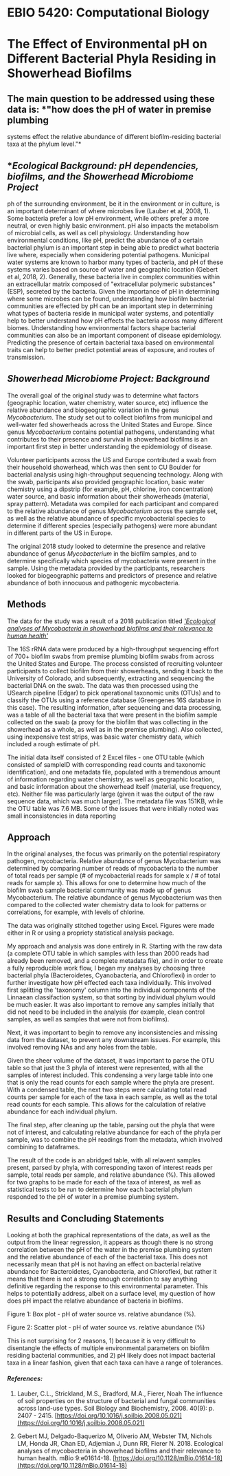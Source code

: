 # EBIO 5420: Computational Biology

# **The Effect of Environmental pH on Different Bacterial Phyla Residing in Showerhead Biofilms** 

## The main question to be addressed using these data is: *"how does the pH of water in premise plumbing
systems effect the relative abundance of different biofilm-residing bacterial taxa at the phylum level."*

## **Ecological Background:* _pH dependencies, biofilms, and the Showerhead Microbiome Project_
ph of the surrounding environment, be it in the environment or in culture, is an important determinant of where microbes live (Lauber et al, 2008, 1).
Some bacteria prefer a low pH environment, while others prefer a more neutral, or even highly basic environment. pH also impacts 
the metabolism of microbial cells, as well as cell physiology. Understanding how environmental conditions, like pH, predict the abundance of a
certain bacterial phylum is an important step in being able to predict what bacteria live where, especially when considering potential 
pathogens. 
	Municipal water systems are known to harbor many types of bacteria, and pH of these systems varies based on source of water and geographic 
location (Gebert et al, 2018, 2). Generally, these bacteria live in complex communities within an extracellular matrix composed of "extracellular polymeric substances" (ESP),
secreted by the bacteria. Given the importance of pH in determining where some microbes can be found, understanding how biofilm bacterial communities
are effected by pH can be an important step in determining what types of bacteria reside in municipal water systems, and potentially help to better understand how
pH effects the bacteria across many different biomes. Understanding how environmental factors shape bacterial communities can also be an important component 
of disease epidemiology. Predicting the presence of certain bacterial taxa based on environmental traits can help to better predict potential areas of exposure, and
routes of transmission. 

## *Showerhead Microbiome Project: Background*
The overall goal of the original study was to determine what factors (geographic location, water chemistry, water source, etc) influence the 
relative abundance and biogeographic variation in the genus _Mycobacterium_. The study set out to collect biofilms from municipal and well-water fed 
showerheads across the United States and Europe. Since genus _Mycobacterium_ contains potential pathogens, understanding what contributes to their
presence and survival in showerhead biofilms is an important first step in better understanding the epidemiology of disease.

Volunteer participants across the US and Europe contributed a swab from their household showerhead, which was then sent to CU Boulder for bacterial analysis
using high-throughput sequencing technology. Along with the swab, participants also provided geographic location, basic water chemistry using a dipstrip (for example, 
pH, chlorine, iron concentration) water source, and basic information about their showerheads (material, spray pattern). Metadata was compiled for each participant 
and compared to the relative abundance of genus _Mycobacterium_ across the sample set, as well as the relative abundance of specific mycobacterial species to determine
if different species (especially pathogens) were more abundant in different parts of the US in Europe.

The original 2018 study looked to determine the presence and relative abundance of genus _Mycobacterium_ in the biofilm samples, and to determine specifically which species 
of mycobacteria were present in the sample. Using the metadata provided by the participants, researchers looked for biogeographic patterns and predictors of presence
and relative abundance of both innocuous and pathogenic mycobacteria.


## Methods

The data for the study was a result of a 2018 publication titled [*'Ecological analyses of Mycobacteria in showerhead biofilms and their relevance to human health'*](https://mbio.asm.org/content/9/5/e01614-18.abstract)

The 16S rRNA data were produced by a high-throughput sequencing effort of 700+ biofilm swabs from premise plumbing biofilm swabs from across the United States and Europe.
The process consisted of recruiting volunteer participants to collect biofilm from their showerheads, sending it back to the University of Colorado, and subsequently, extracting and
sequencing the bacterial DNA on the swab. The data was then processed using the USearch pipeline (Edgar) to pick operational taxonomic units (OTUs) and to classify the OTUs using
a reference database (Greengenes 16S database in this case). 
The resulting information, after sequencing and data processing, was a table of all the bacterial taxa that were present in the biofilm sample 
collected on the swab (a proxy for the biofilm that was collecting in the showerhead as a whole, as well as in the premise plumbing). 
	Also collected, using inexpensive test strips, was basic water chemistry data, which included a rough estimate of pH. 
 
The initial data itself consisted of 2 Excel files - one OTU table (which consisted of sampleID with corresponding read counts and taxonomic identification), and one metadata file, populated with a tremendous amount
of information regarding water chemistry, as well as geographic location, and basic information about the showerhead itself (material, use frequency, etc). Neither file was particularly large (given it was the output
of the raw sequence data, which was much larger). The metadata file was 151KB, while the OTU table was 7.6 MB. Some of the issues that were initially noted was small inconsistencies in data reporting

## Approach

In the original analyses, the focus was primarily on the potential respiratory pathogen, mycobacteria. Relative abundance of genus Mycobacterium was determined by comparing number of reads of mycobacteria to the
number of total reads per sample (# of mycobacterial reads for sample x / # of total reads for sample x). This allows for one to determine how much of the biofilm swab sample bacterial community was made up
of genus Mycobacterium. The relative abundance of genus Mycobacterium was then compared to the collected water chemistry data to look for patterns or correlations, for example, with levels of chlorine. 

The data was originally stitched together using Excel. Figures were made either in R or using a propriety statistical analysis package. 

My approach and analysis was done entirely in R. Starting with the raw data (a complete OTU table in which samples with less than 2000 reads had already been removed, and a complete metadata file), and
in order to create a fully reproducible work flow, I began my analyses by choosing three bacterial phyla (Bacteroidetes, Cyanobacteria, and Chloroflexi) in order to further investigate how pH effected each
taxa individually. This involved first splitting the 'taxonomy' column into the individual components of the Linnaean classifaction system, so that sorting by individual phylum would be much easier. It was also important
to remove any samples initially that did not need to be included in the analysis (for example, clean control samples, as well as samples that were not from biofilms).	

Next, it was important to begin to remove any inconsistencies and missing data from the dataset, to prevent any downstream issues. For example, this involved removing NAs and any holes from the table. 

Given the sheer volume of the dataset, it was important to parse the OTU table so that just the 3 phyla of interest were represented, with all the samples of interest included. This condensing a very large table into
one that is only the read counts for each sample where the phyla are present. With a condensed table, the next two steps were calculating total read counts per sample for each of the taxa in each sample, as well as the
total read counts for each sample. This allows for the calculation of relative abundance for each individual phylum. 


The final step, after cleaning up the table, parsing out the phyla that were not of interest, and calculating relative abundance for each of the phyla per sample, was to combine the pH readings from the metadata, which
involved combining to dataframes. 

The result of the code is an abridged table, with all relavent samples present, parsed by phyla, with corresponding taxon of interest reads per sample, total reads per sample, and relative abundance (%). This allowed 
for two graphs to be made for each of the taxa of interest, as well as statistical tests to be run to determine how each bacterial phylum responded to the pH of water in a premise plumbing system. 


## Results and Concluding Statements

Looking at both the graphical representations of the data, as well as the output from the linear regression, it appears as though there is no strong correlation between the pH of the water in the premise plumbing 
system and the relative abundance of each of the bacterial taxa. This does not necessarily mean that pH is not having an effect on bacterial relative abundance for Bacteroidetes, Cyanobacteria, and Chloroflexi, but 
rather it means that there is not a strong enough correlation to say anything definitive regarding the response to this environmental parameter. This helps to potentially address, albeit on a surface level, my question
of how does pH impact the relative abundance of bacteria in biofilms. 


Figure 1: Box plot - pH of water source vs. relative abundance (%). 


Figure 2: Scatter plot - pH of water source vs. relative abundance (%)

This is not surprising for 2 reasons, 1) because it is very difficult to disentangle the effects of multiple environmental parameters on biofilm residing bacterial communities, and 2) pH likely does not impact 
bacterial taxa in a linear fashion, given that each taxa can have a range of tolerances.



#### _References:_
1. Lauber, C.L., Strickland, M.S., Bradford, M.A., Fierer, Noah The influence of soil properties on the structure of bacterial and fungal communities across land-use types. Soil Biology and Biochemistry, 2008. 40(9): p. 2407 - 2415.
[https://doi.org/10.1016/j.soilbio.2008.05.021](https://doi.org/10.1016/j.soilbio.2008.05.021)

2. Gebert MJ, Delgado-Baquerizo M, Oliverio AM, Webster TM, Nichols LM, Honda JR, Chan ED, Adjemian J, Dunn RR, Fierer N. 2018. Ecological analyses of mycobacteria in showerhead biofilms and their relevance to human health. 
mBio 9:e01614-18. [https://doi.org/10.1128/mBio.01614-18](https://doi.org/10.1128/mBio.01614-18)








